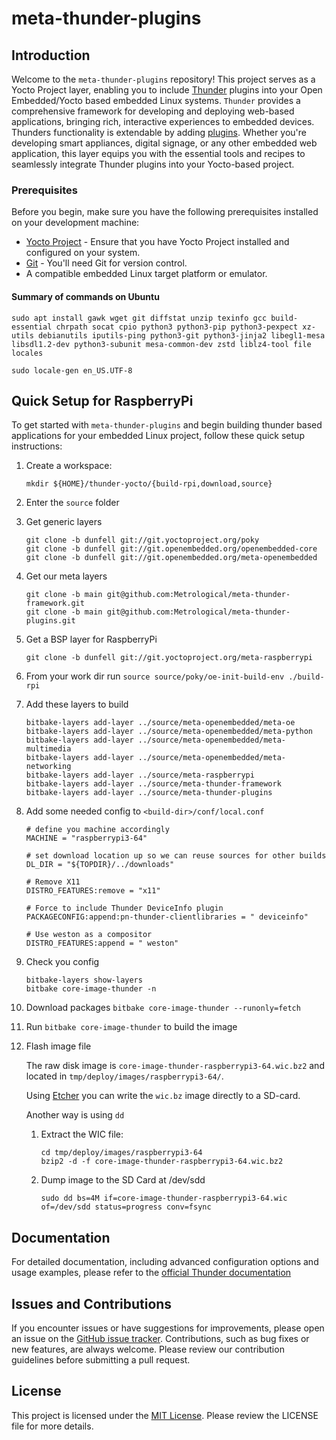 # meta-thunder-plugins

## Introduction

Welcome to the `meta-thunder-plugins` repository! This project serves as a Yocto Project layer, enabling you to include [Thunder](https://rdkcentral.github.io/Thunder/) plugins into your Open Embedded/Yocto based embedded Linux systems. `Thunder` provides a comprehensive framework for developing and deploying web-based applications, bringing rich, interactive experiences to embedded devices. Thunders functionality is extendable by adding [plugins](https://github.com/rdkcentral/ThunderNanoServices). Whether you're developing smart appliances, digital signage, or any other embedded web application, this layer equips you with the essential tools and recipes to seamlessly integrate Thunder plugins into your Yocto-based project.

### Prerequisites

Before you begin, make sure you have the following prerequisites installed on your development machine:

- [Yocto Project](https://www.yoctoproject.org/) - Ensure that you have Yocto Project installed and configured on your system.
- [Git](https://git-scm.com/) - You'll need Git for version control.
- A compatible embedded Linux target platform or emulator.

#### Summary of commands on Ubuntu
   ``` shell
   sudo apt install gawk wget git diffstat unzip texinfo gcc build-essential chrpath socat cpio python3 python3-pip python3-pexpect xz-utils debianutils iputils-ping python3-git python3-jinja2 libegl1-mesa libsdl1.2-dev python3-subunit mesa-common-dev zstd liblz4-tool file locales
   ``` 
   ``` shell
   sudo locale-gen en_US.UTF-8
   ```  
## Quick Setup for RaspberryPi

To get started with `meta-thunder-plugins` and begin building thunder based applications for your embedded Linux project, follow these quick setup instructions:

1. Create a workspace:
   ``` shell
   mkdir ${HOME}/thunder-yocto/{build-rpi,download,source}
   ```

1. Enter the ```source``` folder
1. Get generic layers
   ``` shell
   git clone -b dunfell git://git.yoctoproject.org/poky
   git clone -b dunfell git://git.openembedded.org/openembedded-core
   git clone -b dunfell git://git.openembedded.org/meta-openembedded
   ``` 
1. Get our meta layers
   ``` shell
   git clone -b main git@github.com:Metrological/meta-thunder-framework.git
   git clone -b main git@github.com:Metrological/meta-thunder-plugins.git
   ```

1. Get a BSP layer for RaspberryPi
    ``` shell
    git clone -b dunfell git://git.yoctoproject.org/meta-raspberrypi
    ```
1. From your work dir run ```source source/poky/oe-init-build-env ./build-rpi```
1. Add these layers to build
    ``` shell
    bitbake-layers add-layer ../source/meta-openembedded/meta-oe
    bitbake-layers add-layer ../source/meta-openembedded/meta-python
    bitbake-layers add-layer ../source/meta-openembedded/meta-multimedia
    bitbake-layers add-layer ../source/meta-openembedded/meta-networking
    bitbake-layers add-layer ../source/meta-raspberrypi
    bitbake-layers add-layer ../source/meta-thunder-framework
    bitbake-layers add-layer ../source/meta-thunder-plugins
    ```

1. Add some needed config to ```<build-dir>/conf/local.conf```
   ```
   # define you machine accordingly 
   MACHINE = "raspberrypi3-64"

   # set download location up so we can reuse sources for other builds  
   DL_DIR = "${TOPDIR}/../downloads"

   # Remove X11
   DISTRO_FEATURES:remove = "x11"

   # Force to include Thunder DeviceInfo plugin 
   PACKAGECONFIG:append:pn-thunder-clientlibraries = " deviceinfo"

   # Use weston as a compositor
   DISTRO_FEATURES:append = " weston"
   ```

1. Check you config
   ``` shell
   bitbake-layers show-layers
   bitbake core-image-thunder -n
   ```

1. Download packages ```bitbake core-image-thunder --runonly=fetch```

1. Run ```bitbake core-image-thunder``` to build the image

1. Flash image file
    
    The raw disk image is ```core-image-thunder-raspberrypi3-64.wic.bz2``` and located in ```tmp/deploy/images/raspberrypi3-64/```.
    
    Using [Etcher](https://etcher.balena.io/) you can write the ```wic.bz``` image directly to a SD-card. 
    
    Another way is using ```dd```
    1. Extract the WIC file:
        ``` shell
        cd tmp/deploy/images/raspberrypi3-64
        bzip2 -d -f core-image-thunder-raspberrypi3-64.wic.bz2
        ```

    2. Dump image to the SD Card at /dev/sdd
       ``` shell
       sudo dd bs=4M if=core-image-thunder-raspberrypi3-64.wic of=/dev/sdd status=progress conv=fsync 
       ```
   
## Documentation

For detailed documentation, including advanced configuration options and usage examples, please refer to the [official Thunder documentation](https://rdkcentral.github.io/Thunder/)

## Issues and Contributions

If you encounter issues or have suggestions for improvements, please open an issue on the [GitHub issue tracker](https://github.com/rdkcentral/thunder/issues). Contributions, such as bug fixes or new features, are always welcome. Please review our contribution guidelines before submitting a pull request.

## License

This project is licensed under the [MIT License](COPYING.MIT). Please review the LICENSE file for more details.

